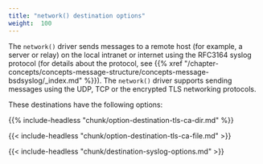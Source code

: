 ```yaml
---
title: "network() destination options"
weight:  100
---
```

<!-- DISCLAIMER: This file is based on the syslog-ng Open Source Edition documentation https://github.com/balabit/syslog-ng-ose-guides/commit/2f4a52ee61d1ea9ad27cb4f3168b95408fddfdf2 and is used under the terms of The syslog-ng Open Source Edition Documentation License. The file has been modified by Axoflow. -->

The `network()` driver sends messages to a remote host (for example, a server or relay) on the local intranet or internet using the RFC3164 syslog protocol (for details about the protocol, see {{% xref "/chapter-concepts/concepts-message-structure/concepts-message-bsdsyslog/_index.md" %}}). The `network()` driver supports sending messages using the UDP, TCP or the encrypted TLS networking protocols.

These destinations have the following options:

{{% include-headless "chunk/option-destination-tls-ca-dir.md" %}}

{{< include-headless "chunk/option-destination-tls-ca-file.md" >}}

{{< include-headless "chunk/destination-syslog-options.md" >}}
